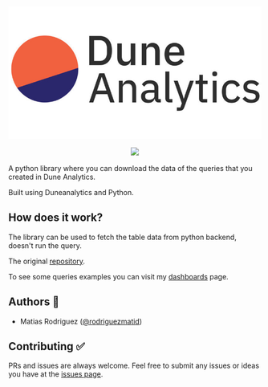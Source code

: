 ![](img/header2.jpeg)

<div align="center">
<img src="https://img.shields.io/github/stars/rodriguezmatid/Dune-Analytics?style=social" />
</div>

A python library where you can download the data of the queries that you created in Dune Analytics.

Built using Duneanalytics and Python.

## How does it work?
The library can be used to fetch the table data from python backend, doesn't run the query.

The original [repository](https://github.com/itzmestar/duneanalytics).

To see some queries examples you can visit my [dashboards](https://dune.com/datactuary) page.

## Authors 👦
- Matias Rodriguez ([@rodriguezmatid](https://twitter.com/rodriguezmatid))

## Contributing ✅
PRs and issues are always welcome. Feel free to submit any issues or ideas you have at the [issues page](https://github.com/rodriguezmatid/Dune-Analytics/issues).